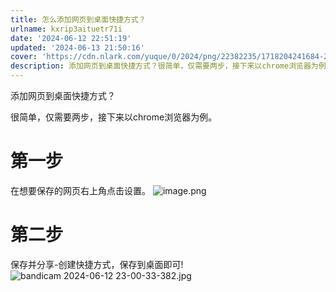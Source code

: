 ```yaml
---
title: 怎么添加网页到桌面快捷方式？
urlname: kxrip3aituetr71i
date: '2024-06-12 22:51:19'
updated: '2024-06-13 21:50:16'
cover: 'https://cdn.nlark.com/yuque/0/2024/png/22382235/1718204241684-25d41923-5b94-4df2-978d-e081ed89e3f4.png'
description: 添加网页到桌面快捷方式？很简单，仅需要两步，接下来以chrome浏览器为例。第一步在想要保存的网页右上角点击设置。第二步保存并分享-创建快捷方式，保存到桌面即可!
---
```

添加网页到桌面快捷方式？

很简单，仅需要两步，接下来以chrome浏览器为例。
# 第一步
在想要保存的网页右上角点击设置。
![image.png](https://oss1.aistar.cool/elog-offer-now/66ba994f3c9c7a3ea39ba3b119a0c77e.png)

# 第二步
保存并分享-创建快捷方式，保存到桌面即可!
![bandicam 2024-06-12 23-00-33-382.jpg](https://oss1.aistar.cool/elog-offer-now/5e2f6772e8954c2809275876302f23e7.jpeg)

